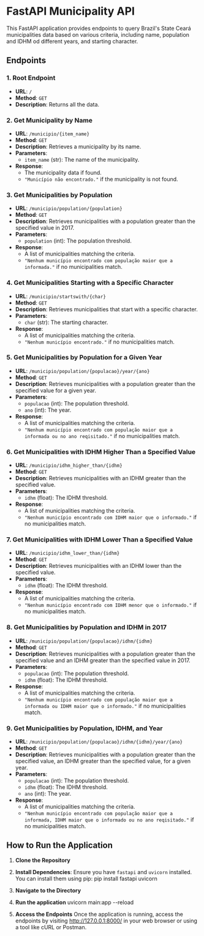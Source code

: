 # FastAPI Municipality API

This FastAPI application provides endpoints to query Brazil's State Ceará municipalities data based on various criteria, including name, population and IDHM od different years, and starting character.

## Endpoints

### 1. Root Endpoint
- **URL**: `/`
- **Method**: `GET`
- **Description**: Returns all the data.

### 2. Get Municipality by Name
- **URL**: `/municipio/{item_name}`
- **Method**: `GET`
- **Description**: Retrieves a municipality by its name.
- **Parameters**:
  - `item_name` (str): The name of the municipality.
- **Response**:
  - The municipality data if found.
  - `"Município não encontrado."` if the municipality is not found.

### 3. Get Municipalities by Population
- **URL**: `/municipio/population/{population}`
- **Method**: `GET`
- **Description**: Retrieves municipalities with a population greater than the specified value in 2017.
- **Parameters**:
  - `population` (int): The population threshold.
- **Response**:
  - A list of municipalities matching the criteria.
  - `"Nenhum município encontrado com população maior que a informada."` if no municipalities match.

### 4. Get Municipalities Starting with a Specific Character
- **URL**: `/municipio/startswith/{char}`
- **Method**: `GET`
- **Description**: Retrieves municipalities that start with a specific character.
- **Parameters**:
  - `char` (str): The starting character.
- **Response**:
  - A list of municipalities matching the criteria.
  - `"Nenhum município encontrado."` if no municipalities match.

### 5. Get Municipalities by Population for a Given Year
- **URL**: `/municipio/population/{populacao}/year/{ano}`
- **Method**: `GET`
- **Description**: Retrieves municipalities with a population greater than the specified value for a given year.
- **Parameters**:
  - `populacao` (int): The population threshold.
  - `ano` (int): The year.
- **Response**:
  - A list of municipalities matching the criteria.
  - `"Nenhum município encontrado com população maior que a informada ou no ano reqisitado."` if no municipalities match.

### 6. Get Municipalities with IDHM Higher Than a Specified Value
- **URL**: `/municipio/idhm_higher_than/{idhm}`
- **Method**: `GET`
- **Description**: Retrieves municipalities with an IDHM greater than the specified value.
- **Parameters**:
  - `idhm` (float): The IDHM threshold.
- **Response**:
  - A list of municipalities matching the criteria.
  - `"Nenhum município encontrado com IDHM maior que o informado."` if no municipalities match.

### 7. Get Municipalities with IDHM Lower Than a Specified Value
- **URL**: `/municipio/idhm_lower_than/{idhm}`
- **Method**: `GET`
- **Description**: Retrieves municipalities with an IDHM lower than the specified value.
- **Parameters**:
  - `idhm` (float): The IDHM threshold.
- **Response**:
  - A list of municipalities matching the criteria.
  - `"Nenhum município encontrado com IDHM menor que o informado."` if no municipalities match.

### 8. Get Municipalities by Population and IDHM in 2017
- **URL**: `/municipio/population/{populacao}/idhm/{idhm}`
- **Method**: `GET`
- **Description**: Retrieves municipalities with a population greater than the specified value and an IDHM greater than the specified value in 2017.
- **Parameters**:
  - `populacao` (int): The population threshold.
  - `idhm` (float): The IDHM threshold.
- **Response**:
  - A list of municipalities matching the criteria.
  - `"Nenhum município encontrado com população maior que a informada ou IDHM maior que o informado."` if no municipalities match.

### 9. Get Municipalities by Population, IDHM, and Year
- **URL**: `/municipio/population/{populacao}/idhm/{idhm}/year/{ano}`
- **Method**: `GET`
- **Description**: Retrieves municipalities with a population greater than the specified value, an IDHM greater than the specified value, for a given year.
- **Parameters**:
  - `populacao` (int): The population threshold.
  - `idhm` (float): The IDHM threshold.
  - `ano` (int): The year.
- **Response**:
  - A list of municipalities matching the criteria.
  - `"Nenhum município encontrado com população maior que a informada, IDHM maior que o informado ou no ano reqisitado."` if no municipalities match.

## How to Run the Application

1. **Clone the Repository**


2. **Install Dependencies**:
   Ensure you have `fastapi` and `uvicorn` installed. You can install them using pip:
   pip install fastapi uvicorn

3. **Navigate to the Directory**

4. **Run the application**
    uvicorn main:app --reload

5. **Access the Endpoints**
    Once the application is running, access the endpoints by visiting http://127.0.0.1:8000/ in your web browser or using a tool like cURL or Postman.